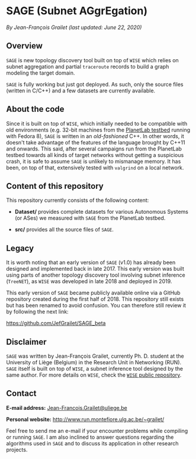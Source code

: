 # SAGE (Subnet AGgrEgation)

*By Jean-François Grailet (last updated: June 22, 2020)*

## Overview

`SAGE` is new topology discovery tool built on top of `WISE` which relies on subnet aggregation and partial `traceroute` records to build a graph modeling the target domain.

`SAGE` is fully working but just got deployed. As such, only the source files (written in C/C++) and a few datasets are currently available.

## About the code

Since it is built on top of `WISE`, which initially needed to be compatible with old environments (e.g. 32-bit machines from the [PlanetLab testbed](https://planet-lab.eu/) running with Fedora 8), `SAGE` is written in an _old-fashioned_ C++. In other words, it doesn't take advantage of the features of the language brought by C++11 and onwards. This said, after several campaigns run from the PlanetLab testbed towards all kinds of target networks without getting a suspicious crash, it is safe to assume `SAGE` is unlikely to mismanage memory. It has been, on top of that, extensively tested with `valgrind` on a local network.

## Content of this repository

This repository currently consists of the following content:

* **Dataset/** provides complete datasets for various Autonomous Systems (or ASes) we measured with `SAGE` from the PlanetLab testbed.

* **src/** provides all the source files of `SAGE`.

## Legacy

It is worth noting that an early version of `SAGE` (v1.0) has already been designed and implemented back in late 2017. This early version was built using parts of another topology discovery tool involving subnet inference (`TreeNET`), as `WISE` was developed in late 2018 and deployed in 2019.

This early version of `SAGE` became publicly available online via a GitHub repository created during the first half of 2018. This repository still exists but has been renamed to avoid confusion. You can therefore still review it by following the next link:

https://github.com/JefGrailet/SAGE_beta

## Disclaimer

`SAGE` was written by Jean-François Grailet, currently Ph. D. student at the University of Liège (Belgium) in the Research Unit in Networking (RUN). `SAGE` itself is built on top of `WISE`, a subnet inference tool designed by the same author. For more details on `WISE`, check the [`WISE` public repository](https://github.com/JefGrailet/WISE).

## Contact

**E-mail address:** Jean-Francois.Grailet@uliege.be

**Personal website:** http://www.run.montefiore.ulg.ac.be/~grailet/

Feel free to send me an e-mail if your encounter problems while compiling or running `SAGE`. I am also inclined to answer questions regarding the algorithms used in `SAGE` and to discuss its application in other research projects.
